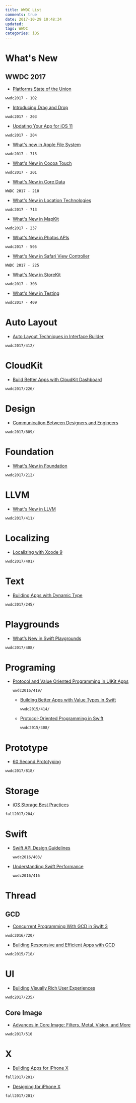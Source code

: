 ```yaml
---
title: WWDC List
comments: true
date: 2017-10-29 10:48:34
updated:
tags: WWDC
categories: iOS
---
```


# What's New
## WWDC 2017

* [Platforms State of the Union](https://developer.apple.com/videos/play/wwdc2017/102/)

 `wwdc2017 - 102`
 
 <!-- more --> 
 
* [Introducing Drag and Drop](https://developer.apple.com/videos/play/wwdc2017/203/)

 `wwdc2017 - 203`
 
* [Updating Your App for iOS 11](https://developer.apple.com/videos/play/wwdc2017/204/)

 `wwdc2017 - 204`

* [What's new in Apple File System](https://developer.apple.com/videos/play/wwdc2017/715/)

 `wwdc2017 - 715`
 
* [What's New in Cocoa Touch](https://developer.apple.com/videos/play/wwdc2017/201/)

 `wwdc2017 - 201`
 
* [What's New in Core Data](https://developer.apple.com/videos/play/wwdc2017/210/)
 
 `WWDC 2017 - 210`
 
* [What's New in Location Technologies](https://developer.apple.com/videos/play/wwdc2017/713/)

 `wwdc2017 - 713`
 
* [What's New in MapKit](https://developer.apple.com/videos/play/wwdc2017/237/)

 `wwdc2017 - 237`

* [What's New in Photos APIs](https://developer.apple.com/videos/play/wwdc2017/505/)

 `wwdc2017 - 505`

* [What's New in Safari View Controller](https://developer.apple.com/videos/play/wwdc2017/225/)

 `WWDC 2017 - 225`

* [What's New in StoreKit](https://developer.apple.com/videos/play/wwdc2017/303/)

 `wwdc2017 - 303`

* [What's New in Testing](https://developer.apple.com/videos/play/wwdc2017/409/)

 `wwdc2017 - 409`
 

# Auto Layout
* [Auto Layout Techniques in Interface Builder](https://developer.apple.com/videos/play/wwdc2017/412/)

 `wwdc2017/412/`

# CloudKit
* [Build Better Apps with CloudKit Dashboard](https://developer.apple.com/videos/play/wwdc2017/226/)

 `wwdc2017/226/`

# Design
* [Communication Between Designers and Engineers](https://developer.apple.com/videos/play/wwdc2017/809/)

 `wwdc2017/809/`

# Foundation
* [What's New in Foundation](https://developer.apple.com/videos/play/wwdc2017/212/)

 `wwdc2017/212/`
 
# LLVM
* [What's New in LLVM](https://developer.apple.com/videos/play/wwdc2017/411/)

 `wwdc2017/411/`

# Localizing
* [Localizing with Xcode 9](https://developer.apple.com/videos/play/wwdc2017/401/)

 `wwdc2017/401/`
 
# Text
* [Building Apps with Dynamic Type](https://developer.apple.com/videos/play/wwdc2017/245/)

 `wwdc2017/245/`

# Playgrounds
* [What’s New in Swift Playgrounds](https://developer.apple.com/videos/play/wwdc2017/408/)

 `wwdc2017/408/`

# Programing

* [Protocol and Value Oriented Programming in UIKit Apps](https://developer.apple.com/videos/play/wwdc2016/419/)  

	`wwdc2016/419/`
	
	* [Building Better Apps with Value Types in Swift](https://developer.apple.com/videos/play/wwdc2015/414/)
	
		`wwdc2015/414/`
		
	* [Protocol-Oriented Programming in Swift](https://developer.apple.com/videos/play/wwdc2015/408/)
	
		`wwdc2015/408/`
 
# Prototype
* [60 Second Prototyping](https://developer.apple.com/videos/play/wwdc2017/818/)

 `wwdc2017/818/`

# Storage
* [iOS Storage Best Practices](https://developer.apple.com/videos/play/fall2017/204/)

 `fall2017/204/`

# Swift
* [Swift API Design Guidelines](https://developer.apple.com/videos/play/wwdc2016/403/)

  `wwdc2016/403/`

* [Understanding Swift Performance](https://developer.apple.com/videos/play/wwdc2016/416/)

	`wwdc2016/416`

# Thread
## GCD
* [Concurrent Programming With GCD in Swift 3](https://developer.apple.com/videos/play/wwdc2016/720/)

 `wwdc2016/720/`
 
* [Building Responsive and Efficient Apps with GCD](https://developer.apple.com/videos/play/wwdc2015/718/)

 `wwdc2015/718/`
 
# UI
* [Building Visually Rich User Experiences](https://developer.apple.com/videos/play/wwdc2017/235/) 

 `wwdc2017/235/`
 
## Core Image
* [Advances in Core Image: Filters, Metal, Vision, and More](https://developer.apple.com/videos/play/wwdc2017/510/)
 
 `wwdc2017/510`
 
# X
* [Building Apps for iPhone X](https://developer.apple.com/videos/play/fall2017/201/)

 `fall2017/201/`

* [Designing for iPhone X](https://developer.apple.com/videos/play/fall2017/801/)

 `fall2017/201/`
 

